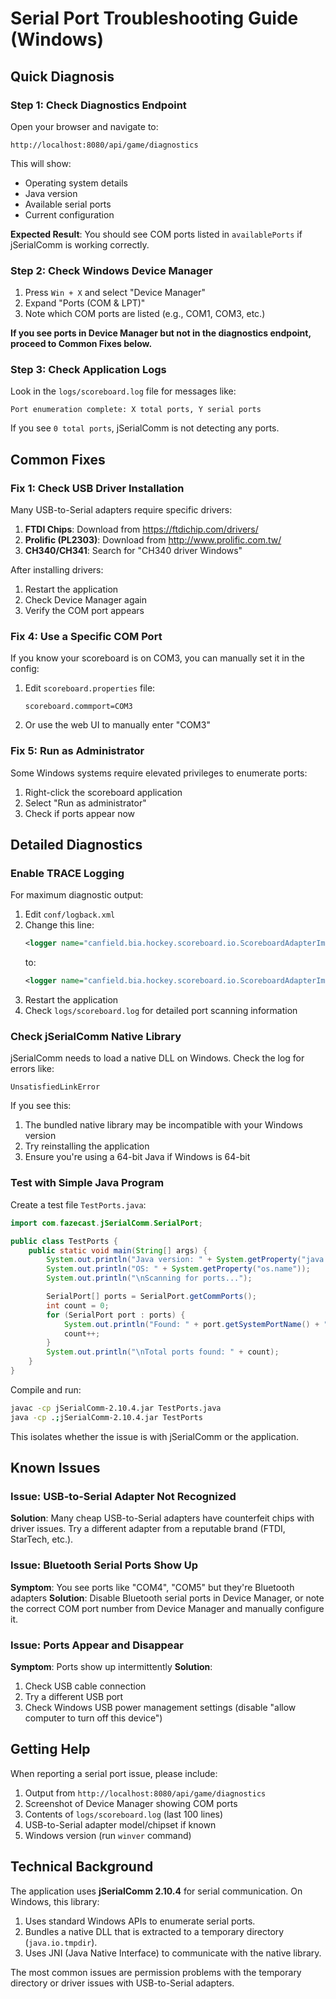 # Serial Port Troubleshooting Guide (Windows)

## Quick Diagnosis

### Step 1: Check Diagnostics Endpoint
Open your browser and navigate to:
```
http://localhost:8080/api/game/diagnostics
```

This will show:
- Operating system details
- Java version
- Available serial ports
- Current configuration

**Expected Result**: You should see COM ports listed in `availablePorts` if jSerialComm is working correctly.

### Step 2: Check Windows Device Manager
1. Press `Win + X` and select "Device Manager"
2. Expand "Ports (COM & LPT)"
3. Note which COM ports are listed (e.g., COM1, COM3, etc.)

**If you see ports in Device Manager but not in the diagnostics endpoint, proceed to Common Fixes below.**

### Step 3: Check Application Logs
Look in the `logs/scoreboard.log` file for messages like:
```
Port enumeration complete: X total ports, Y serial ports
```

If you see `0 total ports`, jSerialComm is not detecting any ports.

## Common Fixes

### Fix 1: Check USB Driver Installation
Many USB-to-Serial adapters require specific drivers:

1. **FTDI Chips**: Download from https://ftdichip.com/drivers/
2. **Prolific (PL2303)**: Download from http://www.prolific.com.tw/
3. **CH340/CH341**: Search for "CH340 driver Windows"

After installing drivers:
1. Restart the application
2. Check Device Manager again
3. Verify the COM port appears

### Fix 4: Use a Specific COM Port
If you know your scoreboard is on COM3, you can manually set it in the config:

1. Edit `scoreboard.properties` file:
   ```
   scoreboard.commport=COM3
   ```
2. Or use the web UI to manually enter "COM3"

### Fix 5: Run as Administrator
Some Windows systems require elevated privileges to enumerate ports:

1. Right-click the scoreboard application
2. Select "Run as administrator"
3. Check if ports appear now

## Detailed Diagnostics

### Enable TRACE Logging
For maximum diagnostic output:

1. Edit `conf/logback.xml`
2. Change this line:
   ```xml
   <logger name="canfield.bia.hockey.scoreboard.io.ScoreboardAdapterImpl" level="DEBUG"/>
   ```
   to:
   ```xml
   <logger name="canfield.bia.hockey.scoreboard.io.ScoreboardAdapterImpl" level="TRACE"/>
   ```
3. Restart the application
4. Check `logs/scoreboard.log` for detailed port scanning information

### Check jSerialComm Native Library
jSerialComm needs to load a native DLL on Windows. Check the log for errors like:
```
UnsatisfiedLinkError
```

If you see this:
1. The bundled native library may be incompatible with your Windows version
2. Try reinstalling the application
3. Ensure you're using a 64-bit Java if Windows is 64-bit

### Test with Simple Java Program
Create a test file `TestPorts.java`:

```java
import com.fazecast.jSerialComm.SerialPort;

public class TestPorts {
    public static void main(String[] args) {
        System.out.println("Java version: " + System.getProperty("java.version"));
        System.out.println("OS: " + System.getProperty("os.name"));
        System.out.println("\nScanning for ports...");

        SerialPort[] ports = SerialPort.getCommPorts();
        int count = 0;
        for (SerialPort port : ports) {
            System.out.println("Found: " + port.getSystemPortName() + " (" + port.getDescriptivePortName() + ")");
            count++;
        }
        System.out.println("\nTotal ports found: " + count);
    }
}
```

Compile and run:
```bash
javac -cp jSerialComm-2.10.4.jar TestPorts.java
java -cp .;jSerialComm-2.10.4.jar TestPorts
```

This isolates whether the issue is with jSerialComm or the application.

## Known Issues

### Issue: USB-to-Serial Adapter Not Recognized
**Solution**: Many cheap USB-to-Serial adapters have counterfeit chips with driver issues. Try a different adapter from a reputable brand (FTDI, StarTech, etc.).

### Issue: Bluetooth Serial Ports Show Up
**Symptom**: You see ports like "COM4", "COM5" but they're Bluetooth adapters
**Solution**: Disable Bluetooth serial ports in Device Manager, or note the correct COM port number from Device Manager and manually configure it.

### Issue: Ports Appear and Disappear
**Symptom**: Ports show up intermittently
**Solution**:
1. Check USB cable connection
2. Try a different USB port
3. Check Windows USB power management settings (disable "allow computer to turn off this device")

## Getting Help

When reporting a serial port issue, please include:

1. Output from `http://localhost:8080/api/game/diagnostics`
2. Screenshot of Device Manager showing COM ports
3. Contents of `logs/scoreboard.log` (last 100 lines)
4. USB-to-Serial adapter model/chipset if known
5. Windows version (run `winver` command)

## Technical Background

The application uses **jSerialComm 2.10.4** for serial communication. On Windows, this library:

1.  Uses standard Windows APIs to enumerate serial ports.
2.  Bundles a native DLL that is extracted to a temporary directory (`java.io.tmpdir`).
3.  Uses JNI (Java Native Interface) to communicate with the native library.

The most common issues are permission problems with the temporary directory or driver issues with USB-to-Serial adapters.